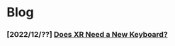 # Blog 

### [2022/12/??] [Does XR Need a New Keyboard?](does_XR_need_a_new_keyboard)
<!-- ### [2022/12/??] [Why XR computing is The Future of Work™](why_XR_computing_is_the_future_of_work) -->

<!-- 1. [Does XR Need a New Keyboard?](blog/does_XR_need_a_new_keyboard) -->
